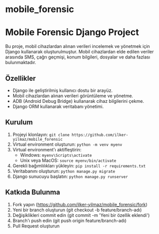 # mobile_forensic
 
# Mobile Forensic Django Project

Bu proje, mobil cihazlardan alınan verileri incelemek ve yönetmek için Django kullanarak oluşturulmuştur. Mobil cihazlardan elde edilen veriler arasında SMS, çağrı geçmişi, konum bilgileri, dosyalar ve daha fazlası bulunmaktadır.

## Özellikler
- Django ile geliştirilmiş kullanıcı dostu bir arayüz.
- Mobil cihazlardan alınan verileri görüntüleme ve yönetme.
- ADB (Android Debug Bridge) kullanarak cihaz bilgilerini çekme.
- Django ORM kullanarak veritabanı yönetimi.

## Kurulum
1. Projeyi klonlayın: `git clone https://github.com/ilker-yilmaz/mobile_forensic`
2. Virtual environment oluşturun: `python -m venv myenv`
3. Virtual environment'ı aktifleştirin:
    - Windows: `myenv\Scripts\activate`
    - Unix veya MacOS: `source myenv/bin/activate`
4. Gerekli bağımlılıkları yükleyin: `pip install -r requirements.txt`
5. Veritabanını oluşturun: `python manage.py migrate`
6. Django sunucuyu başlatın: `python manage.py runserver`

## Katkıda Bulunma
1. Fork yapın (https://github.com/ilker-yilmaz/mobile_forensic/fork)
2. Yeni bir branch oluşturun (git checkout -b feature/branch-adı)
3. Değişiklikleri commit edin (git commit -m 'Yeni bir özellik eklendi')
4. Branch'ı push edin (git push origin feature/branch-adı)
5. Pull Request oluşturun
